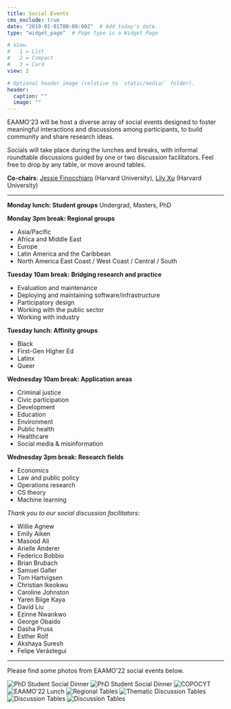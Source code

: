 ```yaml
---
title: Social Events
cms_exclude: true
date: "2019-01-01T00:00:00Z"  # Add today's date.
type: "widget_page"  # Page type is a Widget Page

# View.
#   1 = List
#   2 = Compact
#   3 = Card
view: 2

# Optional header image (relative to `static/media/` folder).
header:
  caption: ""
  image: ""
---
```


EAAMO'23 will be host a diverse array of social events designed to foster meaningful interactions and discussions among participants, to build community and share research ideas.

Socials will take place during the lunches and breaks, with informal roundtable discussions guided by one or two discussion facilitators. Feel free to drop by any table, or move around tables.

**Co-chairs**: [Jessie Finocchiaro](https://www.jessiefin.com/) (Harvard University), [Lily Xu](https://lily-x.github.io/) (Harvard University)

- - -
**Monday lunch: Student groups**
Undergrad, Masters, PhD

**Monday 3pm break: Regional groups**
- Asia/Pacific
- Africa and Middle East
- Europe
- Latin America and the Caribbean
- North America East Coast / West Coast / Central / South

**Tuesday 10am break:**
**Bridging research and practice**
- Evaluation and maintenance
- Deploying and maintaining software/infrastructure
- Participatory design
- Working with the public sector
- Working with industry

**Tuesday lunch: Affinity groups**
- Black
- First-Gen Higher Ed
- Latinx
- Queer

**Wednesday 10am break: Application areas**
- Criminal justice
- Civic participation
- Development
- Education
- Environment
- Public health
- Healthcare
- Social media & misinformation

**Wednesday 3pm break: Research fields**
- Economics
- Law and public policy
- Operations research
- CS theory
- Machine learning

*Thank you to our social discussion facilitators:*
- Willie Agnew
- Emily Aiken
- Masood Ali
- Arielle Anderer
- Federico Bobbio
- Brian Brubach
- Samuel Galler
- Tom Hartvigsen
- Christian Ikeokwu
- Caroline Johnston
- Yaren Bilge Kaya
- David Liu
- Ezinne Nwankwo
- George Obaido
- Dasha Pruss
- Esther Rolf
- Akshaya Suresh
- Felipe Verástegui

- - -

Please find some photos from EAAMO'22 social events below.

![PhD Student Social Dinner](/socials/IMG_4269.jpg)
![PhD Student Social Dinner](/socials/IMG_4274.jpg)
![COPOCYT](/socials/IMG_4279.jpg)
![EAAMO'22 Lunch](/socials/IMG_4282.jpg)
![Regional Tables](/socials/IMG_4288.jpeg)
![Thematic Discussion Tables](/socials/IMG_4304.jpeg)
![Discussion Tables](/socials/IMG_4305.jpeg)
![Discussion Tables](/socials/IMG_4306.jpeg)
